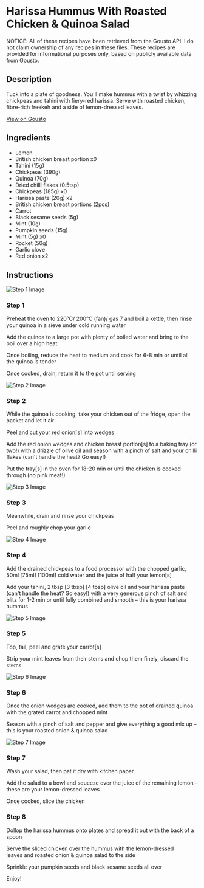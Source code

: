 # Harissa Hummus With Roasted Chicken & Quinoa Salad

NOTICE: All of these recipes have been retrieved from the Gousto API. I do not claim ownership of any recipes in these files. These recipes are provided for informational purposes only, based on publicly available data from Gousto.

## Description

Tuck into a plate of goodness. You'll make hummus with a twist by whizzing chickpeas and tahini with fiery-red harissa. Serve with roasted chicken, fibre-rich freekeh and a side of lemon-dressed leaves. 

[View on Gousto](https://www.gousto.co.uk/recipes/cookbook/harissa-hummus-with-roasted-chicken-quinoa-salad)

## Ingredients

- Lemon
- British chicken breast portion x0
- Tahini (15g)
- Chickpeas (390g)
- Quinoa (70g)
- Dried chilli flakes (0.5tsp)
- Chickpeas (185g) x0
- Harissa paste (20g) x2
- British chicken breast portions (2pcs)
- Carrot
- Black sesame seeds (5g)
- Mint (10g)
- Pumpkin seeds (15g)
- Mint (5g) x0
- Rocket (50g)
- Garlic clove
- Red onion x2

## Instructions

![Step 1 Image](https://production-media.gousto.co.uk/cms/recipe-step-image/Step-1-1680277588185-x200.jpg)

### Step 1

Preheat the oven to 220°C/ 200°C (fan)/ gas 7 and boil a kettle, then rinse your quinoa in a sieve under cold running water

Add the quinoa to a large pot with plenty of boiled water and bring to the boil over a high heat

Once boiling, reduce the heat to medium and cook for 6-8 min or until all the quinoa is tender

Once cooked, drain, return it to the pot until serving

![Step 2 Image](https://production-media.gousto.co.uk/cms/recipe-step-image/Step-2-1680277592734-x200.jpg)

### Step 2

While the quinoa is cooking, take your chicken out of the fridge, open the packet and let it air

Peel and cut your red onion[s] into wedges

Add the red onion wedges and chicken breast portion[s] to a baking tray (or two!) with a drizzle of olive oil and season with a pinch of salt and your chilli flakes (can't handle the heat? Go easy!)

Put the tray[s] in the oven for 18-20 min or until the chicken is cooked through (no pink meat!)

![Step 3 Image](https://production-media.gousto.co.uk/cms/recipe-step-image/step-3-1680277596543-x200.jpg)

### Step 3

Meanwhile, drain and rinse your chickpeas

Peel and roughly chop your garlic

![Step 4 Image](https://production-media.gousto.co.uk/cms/recipe-step-image/step-4-1680277600081-x200.jpg)

### Step 4

Add the drained chickpeas to a food processor with the chopped garlic, 50ml<span class="text-purple"> [75ml]</span> <span class="text-danger">[100ml] </span>cold water and the juice of half your<span class="text-danger"> </span>lemon[s]

Add your tahini, 2 tbsp <span class="text-purple">[3 tbsp]</span> <span class="text-danger">[4 tbsp]</span> olive oil and your harissa paste (can't handle the heat? Go easy!) with a very generous pinch of salt and blitz for 1-2 min or until fully combined and smooth – this is your harissa hummus

![Step 5 Image](https://production-media.gousto.co.uk/cms/recipe-step-image/step-5-1680277603994-x200.jpg)

### Step 5

Top, tail, peel and grate your carrot[s]

Strip your mint leaves from their stems and chop them finely, discard the stems

![Step 6 Image](https://production-media.gousto.co.uk/cms/recipe-step-image/Step-6-1680277607620-x200.jpg)

### Step 6

Once the onion wedges are cooked, add them to the pot of drained quinoa with the grated carrot and chopped mint

Season with a pinch of salt and pepper and give everything a good mix up – this is your roasted onion & quinoa salad

![Step 7 Image](https://production-media.gousto.co.uk/cms/recipe-step-image/step-7-1680277611355-x200.jpg)

### Step 7

Wash your salad, then pat it dry with kitchen paper

Add the salad to a bowl and squeeze over the juice of the remaining lemon – these are your lemon-dressed leaves

Once cooked, slice the chicken

### Step 8

Dollop the harissa hummus onto plates and spread it out with the back of a spoon

Serve the sliced chicken over the hummus with the lemon-dressed leaves and roasted onion & quinoa salad to the side

Sprinkle your pumpkin seeds and black sesame seeds all over

Enjoy!

